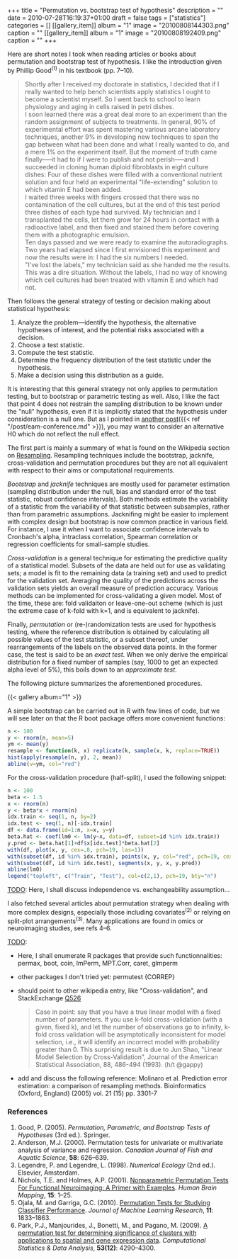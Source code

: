 +++
title = "Permutation vs. bootstrap test of hypothesis"
description = ""
date = 2010-07-28T16:19:37+01:00
draft = false
tags = ["statistics"]
categories = []
[[gallery_item]]
album = "1"
image = "20100808144303.png"
caption = ""
[[gallery_item]]
album = "1"
image = "20100808192409.png"
caption = ""
+++

Here are short notes I took when reading articles or books about permutation and bootstrap test of hypothesis. I like the introduction given by Phillip Good<sup>(1)</sup> in his textbook (pp. 7–10).

> Shortly after I received my doctorate in statistics, I decided that if I really wanted to help bench scientists apply statistics I ought to become a scientist myself. So I went back to school to learn physiology and aging in cells raised in petri dishes.  
> I soon learned there was a great deal more to an experiment than the random assignment of subjects to treatments. In general, 90% of experimental effort was spent mastering various arcane laboratory techniques, another 9% in developing new techniques to span the gap between what had been done and what I really wanted to do, and a mere 1% on the experiment itself. But the moment of truth came finally–—it had to if I were to publish and not perish–—and I succeeded in cloning human diploid fibroblasts in eight culture dishes: Four of these dishes were filled with a conventional nutrient solution and four held an experimental "life-extending" solution to which vitamin E had been added.  
> I waited three weeks with fingers crossed that there was no contamination of the cell cultures, but at the end of this test period three dishes of each type had survived. My technician and I transplanted the cells, let them grow for 24 hours in contact with a radioactive label, and then fixed and stained them before covering them with a photographic emulsion.  
> Ten days passed and we were ready to examine the autoradiographs. Two years had elapsed since I first envisioned this experiment and now the results were in: I had the six numbers I needed.  
> "I've lost the labels," my technician said as she handed me the results. This was a dire situation. Without the labels, I had no way of knowing which cell cultures had been treated with vitamin E and which had not.

Then follows the general strategy of testing or decision making about statistical hypothesis:

1. Analyze the problem—identify the hypothesis, the alternative hypotheses of interest, and the potential risks associated with a decision.
2. Choose a test statistic.
3. Compute the test statistic.
4. Determine the frequency distribution of the test statistic under the hypothesis.
5. Make a decision using this distribution as a guide.

It is interesting that this general strategy not only applies to permutation testing, but to bootstrap or parametric testing as well. Also, I like the fact that point 4 does not restrain the sampling distribution to be known under the "null" hypothesis, even if it is implicitly stated that *the* hypothesis under consideration is a null one. But as I pointed in [another post]({{< ref "/post/eam-conference.md" >}}), you may want to consider an alternative H0 which do not reflect the null effect.

The first part is mainly a summary of what is found on the Wikipedia section on [Resampling][Resampling]. Resampling techniques include the bootstrap, jacknife, cross-validation and permutation procedures but they are not all equivalent with respect to their aims or computational requirements.

*Bootstrap* and *jacknife* techniques are mostly used for parameter estimation (sampling distribution under the null, bias and standard error of the test statistic, robust confidence intervals). Both methods estimate the variability of a statistic from the variability of that statistic between subsamples, rather than from parametric assumptions. Jacknifing might be easier to implement with complex design but bootstrap is now common practice in various field. For instance, I use it when I want to associate confidence intervals to Cronbach's alpha, intraclass correlation, Spearman correlation or regression coefficients for small-sample studies.

*Cross-validation* is a general technique for estimating the predictive quality of a statistical model. Subsets of the data are held out for use as validating sets; a model is fit to the remaining data (a training set) and used to predict for the validation set. Averaging the quality of the predictions across the validation sets yields an overall measure of prediction accuracy. Various methods can be implemented for cross-validating a given model. Most of the time, these are: fold validaiton or leave-one-out scheme (which is just the extreme case of k-fold with k=1, and is equivalent to jacknife).

Finally, *permutation* or (re-)randomization tests are used for hypothesis testing, where the reference distribution is obtained by calculating all possible values of the test statistic, or a subset thereof, under rearrangements of the labels on the observed data points. In the former case, the test is said to be an *exact test*. When we only derive the empirical distribution for a fixed number of samples (say, 1000 to get an expected alpha level of 5%), this boils down to an *approximate test*.

The following picture summarizes the aforementioned procedures.

{{< gallery album="1" >}}

A simple bootstrap can be carried out in R with few lines of code, but we will see later on that the R boot package offers more convenient functions:

```r
n <- 100
y <- rnorm(n, mean=5)
ym <- mean(y)
resample <- function(k, x) replicate(k, sample(x, k, replace=TRUE))
hist(apply(resample(n, y), 2, mean))
abline(v=ym, col="red")
```

For the cross-validation procedure (half-split), I used the following snippet:

```r
n <- 100
beta <- 1.5
x <- rnorm(n)
y <- beta*x + rnorm(n)
idx.train <- seq(1, n, by=2)
idx.test <- seq(1, n)[-idx.train]
df <- data.frame(id=1:n, x=x, y=y)
beta.hat <- coef(lm0 <- lm(y~x, data=df, subset=id %in% idx.train))
y.pred <- beta.hat[1]+df$x[idx.test]*beta.hat[2]
with(df, plot(x, y, cex=.8, pch=19, las=1))
with(subset(df, id %in% idx.train), points(x, y, col="red", pch=19, cex=.8))
with(subset(df, id %in% idx.test), segments(x, y, x, y.pred))  
abline(lm0)
legend("topleft", c("Train", "Test"), col=c(2,1), pch=19, bty="n")
```

<u>TODO</u>: Here, I shall discuss independence vs. exchangeability assumption...

I also fetched several articles about permutation strategy when dealing with more complex designs, especially those including covariates<sup>(2)</sup> or relying on split-plot arrangements<sup>(3)</sup>. Many applications are found in omics or neuroimaging studies, see refs 4–6.

<u>TODO</u>: 

- Here, I shall enumerate R packages that provide such functionnalities: permax, boot, coin, lmPerm, MPT.Corr, caret, glmperm
- other packages I don't tried yet: permutest {CORREP}
- should point to other wikipedia entry, like "Cross-validation", and StackExchange [Q526]

    > Case in point: say that you have a true linear model with a fixed number of parameters. If you use k-fold cross-validation (with a given, fixed k), and let the number of observations go to infinity, k-fold cross validation will be asymptotically inconsistent for model selection, i.e., it will identify an incorrect model with probability greater than 0. This surprising result is due to Jun Shao, "Linear Model Selection by Cross-Validation", Journal of the American Statistical Association, 88, 486-494 (1993). (h/t @gappy)

- add and discuss the following reference:
Molinaro et al. Prediction error estimation: a comparison of resampling methods. Bioinformatics (Oxford, England) (2005) vol. 21 (15) pp. 3301-7

### References

1. Good, P. (2005). *Permutation, Parametric, and Bootstrap Tests of Hypotheses* (3rd ed.). Springer.
2. Anderson, M.J. (2000). Permutation tests for univariate or multivariate analysis of variance and regression. *Canadian Journal of Fish and Aquatic Science*, **58**: 626–639.
3. Legendre, P. and Legendre, L. (1998). *Numerical Ecology* (2nd ed.). Elsevier, Amsterdam.
4. Nichols, T.E. and Holmes, A.P. (2001). <i class="fa fa-file-pdf-o fa-1x"></i> [Nonparametric Permutation Tests For Functional Neuroimaging: A Primer with Examples](http://www.ai.mit.edu/events/talks/fMRI/papers/permutation_tests1.pdf). *Human Brain Mapping*, **15**: 1–25.
5. Ojala, M. and Garriga, G.C. (2010). <i class="fa fa-file-pdf-o fa-1x"></i> [Permutation Tests for Studying Classifier Performance](http://jmlr.csail.mit.edu/papers/volume11/ojala10a/ojala10a.pdf). *Journal of Machine Learning Research*, **11**: 1833–1863. 
6. Park, P.J., Manjourides, J., Bonetti, M., and Pagano, M. (2009). [A permutation test for determining significance of clusters with applications to spatial and gene expression data](http://dx.doi.org/10.1016/j.csda.2009.05.031). *Computational Statistics &amp; Data Analysis*, **53(12)**: 4290–4300.

[Resampling]: http://en.wikipedia.org/wiki/Resampling_(statistics) (Wikipedia)
[another post]: /conference/2010/07/26/eam-conference.html
[Q526]: http://stats.stackexchange.com/questions/526/does-the-cross-validation-implementation-influence-its-results

